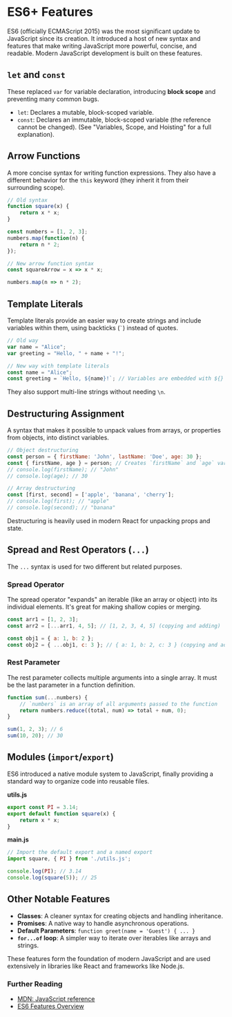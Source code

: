 # ES6+ Features

ES6 (officially ECMAScript 2015) was the most significant update to JavaScript since its creation. It introduced a host of new syntax and features that make writing JavaScript more powerful, concise, and readable. Modern JavaScript development is built on these features.

## `let` and `const`
These replaced `var` for variable declaration, introducing **block scope** and preventing many common bugs.
*   `let`: Declares a mutable, block-scoped variable.
*   `const`: Declares an immutable, block-scoped variable (the reference cannot be changed).
(See "Variables, Scope, and Hoisting" for a full explanation).

## Arrow Functions
A more concise syntax for writing function expressions. They also have a different behavior for the `this` keyword (they inherit it from their surrounding scope).

```javascript
// Old syntax
function square(x) {
    return x * x;
}

const numbers = [1, 2, 3];
numbers.map(function(n) {
    return n * 2;
});

// New arrow function syntax
const squareArrow = x => x * x;

numbers.map(n => n * 2);
```

## Template Literals
Template literals provide an easier way to create strings and include variables within them, using backticks (`` ` ``) instead of quotes.

```javascript
// Old way
var name = "Alice";
var greeting = "Hello, " + name + "!";

// New way with template literals
const name = "Alice";
const greeting = `Hello, ${name}!`; // Variables are embedded with ${}
```
They also support multi-line strings without needing `\n`.

## Destructuring Assignment
A syntax that makes it possible to unpack values from arrays, or properties from objects, into distinct variables.

```javascript
// Object destructuring
const person = { firstName: 'John', lastName: 'Doe', age: 30 };
const { firstName, age } = person; // Creates `firstName` and `age` variables
// console.log(firstName); // "John"
// console.log(age); // 30

// Array destructuring
const [first, second] = ['apple', 'banana', 'cherry'];
// console.log(first); // "apple"
// console.log(second); // "banana"
```
Destructuring is heavily used in modern React for unpacking props and state.

## Spread and Rest Operators (`...`)
The `...` syntax is used for two different but related purposes.

### Spread Operator
The spread operator "expands" an iterable (like an array or object) into its individual elements. It's great for making shallow copies or merging.

```javascript
const arr1 = [1, 2, 3];
const arr2 = [...arr1, 4, 5]; // [1, 2, 3, 4, 5] (copying and adding)

const obj1 = { a: 1, b: 2 };
const obj2 = { ...obj1, c: 3 }; // { a: 1, b: 2, c: 3 } (copying and adding)
```

### Rest Parameter
The rest parameter collects multiple arguments into a single array. It must be the last parameter in a function definition.

```javascript
function sum(...numbers) {
    // `numbers` is an array of all arguments passed to the function
    return numbers.reduce((total, num) => total + num, 0);
}

sum(1, 2, 3); // 6
sum(10, 20); // 30
```

## Modules (`import`/`export`)
ES6 introduced a native module system to JavaScript, finally providing a standard way to organize code into reusable files.

**utils.js**
```javascript
export const PI = 3.14;
export default function square(x) {
    return x * x;
}
```

**main.js**
```javascript
// Import the default export and a named export
import square, { PI } from './utils.js';

console.log(PI); // 3.14
console.log(square(5)); // 25
```

## Other Notable Features
*   **Classes**: A cleaner syntax for creating objects and handling inheritance.
*   **Promises**: A native way to handle asynchronous operations.
*   **Default Parameters**: `function greet(name = 'Guest') { ... }`
*   **`for...of` loop**: A simpler way to iterate over iterables like arrays and strings.

These features form the foundation of modern JavaScript and are used extensively in libraries like React and frameworks like Node.js.

<div class="further-reading">
<h3>Further Reading</h3>
<ul>
  <li><a href="https://developer.mozilla.org/en-US/docs/Web/JavaScript/Reference" target="_blank" rel="noopener noreferrer">MDN: JavaScript reference</a></li>
  <li><a href="https://es6-features.org/" target="_blank" rel="noopener noreferrer">ES6 Features Overview</a></li>
</ul>
</div>
